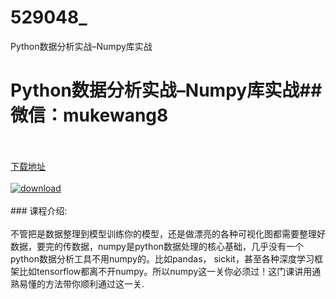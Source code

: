 # 529048_
Python数据分析实战–Numpy库实战
# Python数据分析实战–Numpy库实战## 微信：mukewang8
<br/></br>[下载地址](http://www.36tz.cn/article/529048 "下载地址")
<br/></br>[![download](http://36tz.cn/muke_img/2019_11_356-86-300x160.jpg "下载地址")](http://www.36tz.cn/article/529048 "下载地址")
<br/></br>### 课程介绍:<br/></br>不管把是数据整理到模型训练你的模型，还是做漂亮的各种可视化图都需要整理好数据，要完的传数据，numpy是python数据处理的核心基础，几乎没有一个python数据分析工具不用numpy的。比如pandas， sickit，甚至各种深度学习框架比如tensorflow都离不开numpy。所以numpy这一关你必须过！这门课讲用通熟易懂的方法带你顺利通过这一关.


